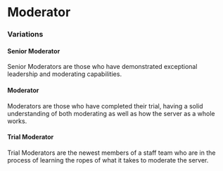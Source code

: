 # Moderator

### Variations
#### Senior Moderator
Senior Moderators are those who have demonstrated exceptional leadership and moderating capabilities.
#### Moderator
Moderators are those who have completed their trial, having a solid understanding of both moderating as well as how the server as a whole works.
#### Trial Moderator
Trial Moderators are the newest members of a staff team who are in the process of learning the ropes of what it takes to moderate the server.